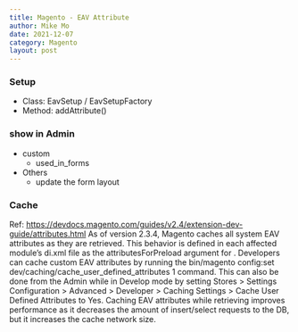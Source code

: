 ```yaml
---
title: Magento - EAV Attribute
author: Mike Mo
date: 2021-12-07
category: Magento
layout: post
---
```


### Setup 
- Class: EavSetup / EavSetupFactory
- Method: addAttribute()

### show in Admin
- custom
  - used_in_forms
- Others
  - update the form layout

### Cache
Ref: https://devdocs.magento.com/guides/v2.4/extension-dev-guide/attributes.html
As of version 2.3.4, Magento caches all system EAV attributes as they are retrieved. This behavior is defined in each affected module’s di.xml file as the attributesForPreload argument for <type name="Magento\Eav\Model\Config">. Developers can cache custom EAV attributes by running the bin/magento config:set dev/caching/cache_user_defined_attributes 1 command. This can also be done from the Admin while in Develop mode by setting Stores > Settings Configuration > Advanced > Developer > Caching Settings > Cache User Defined Attributes to Yes. Caching EAV attributes while retrieving improves performance as it decreases the amount of insert/select requests to the DB, but it increases the cache network size.